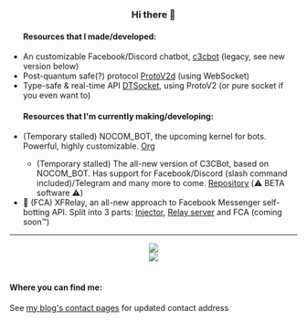 <div align="center">
  <h3>Hi there 👋</h3>
  <ul align="left">
    <h4>Resources that I made/developed:</h4>
    <li>An customizable Facebook/Discord chatbot, <a href="https://github.com/c3cbot/legacy-c3cbot">c3cbot</a> (legacy, see new version below)</li>
    <li>Post-quantum safe(?) protocol <a href="https://github.com/BadAimWeeb/js-protov2d">ProtoV2d</a> (using WebSocket)</li>
    <li>Type-safe & real-time API <a href="https://github.com/BadAimWeeb/js-dtsocket">DTSocket</a>, using ProtoV2 (or pure socket if you even want to)</li>
  </ul>
  <ul align="left">
    <h4>Resources that I'm currently making/developing:</h4>
    <li>(Temporary stalled) NOCOM_BOT, the upcoming kernel for bots. Powerful, highly customizable. <a href="https://github.com/NOCOM-BOT">Org</a></li>
    <ul>
      <li>(Temporary stalled) The all-new version of C3CBot, based on NOCOM_BOT. Has support for Facebook/Discord (slash command included)/Telegram and many more to come. <a href="https://github.com/c3cbot/c3cbot">Repository</a> (⚠️ BETA software ⚠️)</li>
    </ul>
    <li>🏃 (FCA) XFRelay, an all-new approach to Facebook Messenger self-botting API. Split into 3 parts: <a href="https://github.com/BadAimWeeb/xfrelay">Injector</a>, <a href="https://github.com/BadAimWeeb/xfrelay_server">Relay server</a> and FCA (coming soon™️)</li>
    <!--<li>DUWallet - the universal wallet, supporting a lot of cryptocurrency. <a href="https://github.com/BadAimWeeb/duwallet">Repository</a> (⚠️ EXPERIMENTAL ⚠️)</li>-->
    <!--<li>Managing IPFS/BitTorrent files on the server. <a href="https://github.com/BadAimWeeb/file-sharing-manager">Repository</a> (temporary dead)</li>-->
    <!--<li>Transcode videos using multiple worker clients. <a href="https://github.com/BadAimWeeb/distributed-transcoding-server">Server</a> | <a href="https://github.com/BadAimWeeb/distributed-transcoding-client">Client</a></li>
    <li><a href="https://github.com/BadAimWeeb/facebook-self">Facebook self-bot interface? [WIP]</a></li>-->
  </ul>
  <hr>
  <a href="https://github.com/anuraghazra/github-readme-stats">
      <img src="https://github-readme-stats.vercel.app/api?username=BadAimWeeb&show_icons=true&theme=tokyonight&count_private=true">
  </a><br>
  <a href="https://github.com/anuraghazra/github-readme-stats">
      <img src="https://github-readme-stats.vercel.app/api/top-langs?username=BadAimWeeb&show_icons=true&theme=tokyonight&count_private=true&langs_count=10&layout=compact">
  </a><br>
  <br>
  <div align="left">
    <h4>Where you can find me:</h4>
    <p>See <a href="https://blog.badaimweeb.me/contact">my blog's contact pages</a> for updated contact address</p>
  </ul>
</div>

<!--
- 🔭 I’m currently working on ...
- 🌱 I’m currently learning ...
- 👯 I’m looking to collaborate on ...
- 🤔 I’m looking for help with ...
- 💬 Ask me about ...
- 📫 How to reach me: ...
- 😄 Pronouns: ...
- ⚡ Fun fact: ...
-->